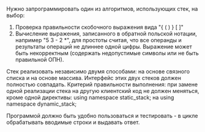 Нужно запрограммировать один из алгоритмов, использующих стек, на выбор:
1) Проверка правильности скобочного выражения вида "{ ( ) } [ ]"
2) Вычисление выражения, записанного в обратной польской нотации, например "5 3 - 2 *", для простоты считая, что все операнды и результаты операций не длиннее одной цифры. Выражение может быть некорректным (содержать недопустимые символы или не быть правильной ОПН).
 
Стек реализовать независимо двумя способами: на основе связного списка и на основе массива. Интерфейс этих двух стеков должен полностью совпадать. Критерий правильности выполнения: при замене одной реализации стека на другую клиентский код не должен меняться, кроме одной директивы: using namespace static_stack; на using namespace dynamic_stack;
 
Программой должно быть удобно пользоваться и тестировать - в цикле обрабатывать вводимые строки и выдавать ответ.